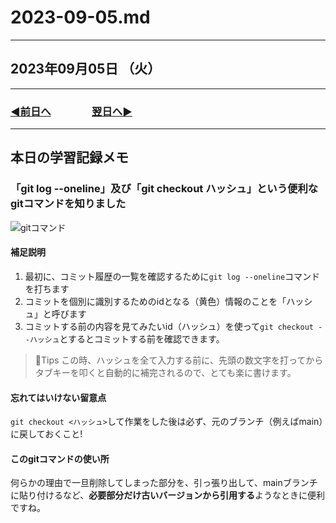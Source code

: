 # 2023-09-05.md

---

## 2023年09月05日 （火）

---

### [◀️前日へ](https://github.com/yuasys/chatty-journal/blob/main/2023/09/2023-09-04.md)&emsp;&emsp;&emsp;&emsp;[翌日へ▶️](https://github.com/yuasys/chatty-journal/blob/main/2023/09/2023-09-06.md)

---

## 本日の学習記録メモ

### 「git log --oneline」及び「git checkout ハッシュ」という便利なgitコマンドを知りました

![gitコマンド](https://github.com/yuasys/chatty-journal/blob/main/images/Monosnap%202023-09-05.md%20%E2%80%94%20chatty-journal%202023-09-05%2009-50-49.png?raw=true)

#### 補足説明

1. 最初に、コミット履歴の一覧を確認するために```git log --oneline```コマンドを打ちます
2. コミットを個別に識別するためのidとなる（黄色）情報のことを「ハッシュ」と呼びます
3. コミットする前の内容を見てみたいid（ハッシュ）を使って```git checkout --ハッシュ```とするとコミットする前を確認できます。

> 📍Tips この時、ハッシュを全て入力する前に、先頭の数文字を打ってからタブキーを叩くと自動的に補完されるので、とても楽に書けます。

#### 忘れてはいけない留意点

```git checkout <ハッシュ>```して作業をした後は必ず、元のブランチ（例えばmain）に戻しておくこと!  

#### このgitコマンドの使い所

何らかの理由で一旦削除してしまった部分を、引っ張り出して、mainブランチに貼り付けるなど、<b>必要部分だけ古いバージョンから引用する</b>ようなときに便利ですね。
